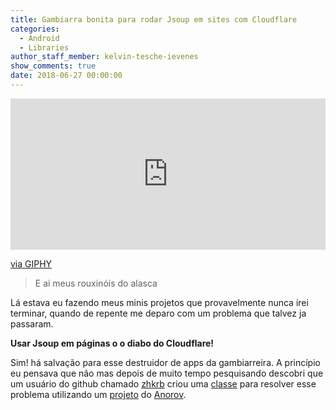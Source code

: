```yaml
---
title: Gambiarra bonita para rodar Jsoup em sites com Cloudflare
categories:
  - Android
  - Libraries
author_staff_member: kelvin-tesche-ievenes
show_comments: true
date: 2018-06-27 00:00:00
---
```


<div style="width:100%;height:0;padding-bottom:48%;position:relative;"><iframe src="https://giphy.com/embed/V6R9thgW7fimI" style="position:absolute" class="giphy-embed" allowfullscreen="" width="100%" height="100%" frameborder="0"></iframe></div>

[via GIPHY](https://giphy.com/gifs/creepy-beard-zach-galifianakis-V6R9thgW7fimI)

> E ai meus rouxin&oacute;is do alasca

L&aacute; estava eu fazendo meus minis projetos que provavelmente nunca irei terminar, quando de repente me deparo com um problema que talvez ja passaram.

**Usar Jsoup em p&aacute;ginas o o diabo do Cloudflare!**

Sim! h&aacute; salva&ccedil;&atilde;o para esse destruidor de apps da gambiarreira. A princ&iacute;pio eu pensava que n&atilde;o mas depois de muito tempo pesquisando descobri que um usu&aacute;rio do github chamado [zhkrb](https://github.com/zhkrb) criou uma [classe](https://github.com/zhkrb/cloudflare-scrape-Android) para resolver esse problema utilizando um [projeto](https://github.com/Anorov/cloudflare-scrape) do [Anorov](https://github.com/Anorov).